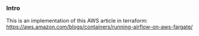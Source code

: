 ### Intro

This is an implementation of this AWS article in terraform: https://aws.amazon.com/blogs/containers/running-airflow-on-aws-fargate/
